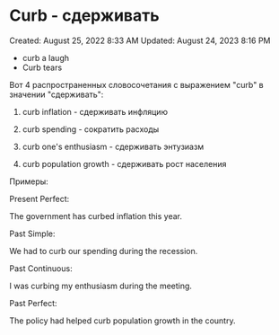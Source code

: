 # Curb - сдерживать

Created: August 25, 2022 8:33 AM
Updated: August 24, 2023 8:16 PM

- curb a laugh
- Curb tears

Вот 4 распространенных словосочетания с выражением "curb" в значении "сдерживать":

1. curb inflation - сдерживать инфляцию

2. curb spending - сократить расходы

3. curb one's enthusiasm - сдерживать энтузиазм

4. curb population growth - сдерживать рост населения

Примеры:

Present Perfect:

The government has curbed inflation this year.

Past Simple:

We had to curb our spending during the recession.

Past Continuous:

I was curbing my enthusiasm during the meeting.

Past Perfect:

The policy had helped curb population growth in the country.